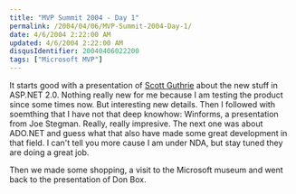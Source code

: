 ```yaml
---
title: "MVP Summit 2004 - Day 1"
permalink: /2004/04/06/MVP-Summit-2004-Day-1/
date: 4/6/2004 2:22:00 AM
updated: 4/6/2004 2:22:00 AM
disqusIdentifier: 20040406022200
tags: ["Microsoft MVP"]
---
```

It starts good with a presentation of [Scott Guthrie](http://weblogs.asp.net/scottgu/) about the new stuff in ASP.NET 2.0. Nothing really new for me because I am testing the product since some times now. But interesting new details. Then I followed with soemthing that I have not that deep knowhow: Winforms, a presentation from Joe Stegman. Really, really impresive. The next one was about ADO.NET and guess what that also have made some great development in that field. I can't tell you more cause I am under NDA, but stay tuned they are doing a great job.

Then we made some shopping, a visit to the Microsoft museum and went back to the presentation of Don Box.
